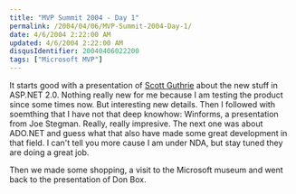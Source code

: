 ```yaml
---
title: "MVP Summit 2004 - Day 1"
permalink: /2004/04/06/MVP-Summit-2004-Day-1/
date: 4/6/2004 2:22:00 AM
updated: 4/6/2004 2:22:00 AM
disqusIdentifier: 20040406022200
tags: ["Microsoft MVP"]
---
```

It starts good with a presentation of [Scott Guthrie](http://weblogs.asp.net/scottgu/) about the new stuff in ASP.NET 2.0. Nothing really new for me because I am testing the product since some times now. But interesting new details. Then I followed with soemthing that I have not that deep knowhow: Winforms, a presentation from Joe Stegman. Really, really impresive. The next one was about ADO.NET and guess what that also have made some great development in that field. I can't tell you more cause I am under NDA, but stay tuned they are doing a great job.

Then we made some shopping, a visit to the Microsoft museum and went back to the presentation of Don Box.
